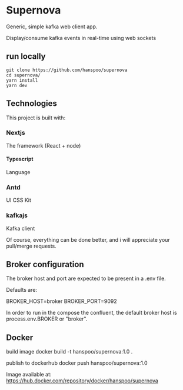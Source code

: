 # Supernova

Generic, simple kafka web client app.

Display/consume kafka events in real-time using web sockets

## run locally

```
git clone https://github.com/hanspoo/supernova
cd supernova/
yarn install
yarn dev
```

## Technologies

This project is built with:

### Nextjs

The framework (React + node)

#### Typescript

Language

### Antd

UI CSS Kit

### kafkajs

Kafka client

Of course, everything can be done better, and i will appreciate your pull/merge requests.

## Broker configuration

The broker host and port are expected to be present in a .env file.

Defaults are:

BROKER_HOST=broker
BROKER_PORT=9092

In order to run in the compose the confluent, the default broker host is process.env.BROKER or "broker".

## Docker

build image
docker build -t hanspoo/supernova:1.0 .

publish to dockerhub
docker push hanspoo/supernova:1.0

Image available at:
https://hub.docker.com/repository/docker/hanspoo/supernova
